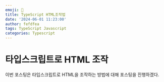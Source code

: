 ```yaml
---
emoji: 👻
title: TypeScript HTML조작법
date: '2024-06-01 11:23:00'
author: fefdfea
tags: TypeScript Javascript
categories: Typescript
---
```


# 타입스크립트로 HTML 조작

이번 포스팅은 타입스크립트로 HTML을 조작하는 방법에 대해 포스팅을 진행하겠다.
